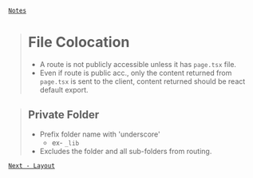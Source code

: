 [```Notes```](../../README.md)

> # File Colocation
> - A route is not publicly accessible unless it has ```page.tsx``` file.
> - Even if route is public acc., only the content returned from ```page.tsx``` is sent to the client, content returned should be react default export.

> ## Private  Folder
> - Prefix folder name with 'underscore'
>    -  ex- ```_lib``` 
> - Excludes the folder and all sub-folders from routing.

[```Next - Layout```](./Layout.md)
